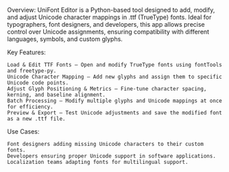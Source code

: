 Overview:
UniFont Editor is a Python-based tool designed to add, modify, and adjust Unicode character mappings in .ttf (TrueType) fonts. Ideal for typographers, font designers, and developers, this app allows precise control over Unicode assignments, ensuring compatibility with different languages, symbols, and custom glyphs.

Key Features:

    Load & Edit TTF Fonts – Open and modify TrueType fonts using fontTools and freetype-py.
    Unicode Character Mapping – Add new glyphs and assign them to specific Unicode code points.
    Adjust Glyph Positioning & Metrics – Fine-tune character spacing, kerning, and baseline alignment.
    Batch Processing – Modify multiple glyphs and Unicode mappings at once for efficiency.
    Preview & Export – Test Unicode adjustments and save the modified font as a new .ttf file.

Use Cases:

    Font designers adding missing Unicode characters to their custom fonts.
    Developers ensuring proper Unicode support in software applications.
    Localization teams adapting fonts for multilingual support.
